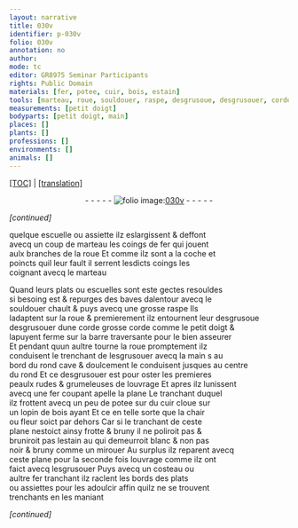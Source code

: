 ```yaml
---
layout: narrative
title: 030v
identifier: p-030v
folio: 030v
annotation: no
author:
mode: tc
editor: GR8975 Seminar Participants
rights: Public Domain
materials: [fer, potee, cuir, bois, estain]
tools: [marteau, roue, souldouer, raspe, desgrusoue, desgrusouer, corde, barre, esgrusouer, main, fer coupant, plane, cloue, costeau, fer tranchant]
measurements: [petit doigt]
bodyparts: [petit doigt, main]
places: []
plants: []
professions: []
environments: []
animals: []
---
```


 <p><a href="{{ site.baseurl }}/diplomatic/">[TOC]</a> | <a href="{{ site.baseurl }}/texts/p-030v_tl/" target="_blank">[translation]</a></p><div class="folio" align="center">- - - - - <a href="http://gallica.bnf.fr/ark:/12148/btv1b10500001g/f66.image" target="_blank"><img src="https://cu-mkp.github.io/2017-workshop-edition/assets/photo-icon.png" alt="folio image: " style="display:inline-block; margin-bottom:-3px;"/>030v</a> - - - - - </div>  
 
*[continued]*
  
quelque escuelle ou assiette ilz eslargissent & deffont<br/> avecq un coup de <span class="tl">marteau</span> les coings de <span class="m">fer</span> qui jouent<br/> aulx branches de la <span class="tl">roue</span> Et co<span class="exp">mm</span>e ilz sont a la coche et<br/> poincts quil leur fault il serrent lesdicts coings les<br/> coignant avecq le <span class="tl">marteau</span>
 
Quand leurs plats ou escuelles sont este gectes resouldes<br/> si besoing est & repurges des baves dalentour avecq le<br/> <span class="tl">souldouer</span> chault & puys avecq une grosse <span class="tl">raspe</span> Ils<br/> ladaptent sur la <span class="tl">roue</span> & premierem<span class="exp">ent</span> ilz entournent leur <span class="del"><span class="tl">desgrusoue</span></span><br/> <span class="tl">desgrusouer</span> dune <span class="tl">corde</span> grosse <span class="tl">corde</span> co<span class="exp">mm</span>e le <span class="ms"><span class="bp">petit doigt</span></span> &<br/> lapuyent ferme sur la <span class="tl">barre</span> traversante pour le bien asseurer<br/> Et pendant quun aultre tourne la <span class="tl">roue</span> promptem<span class="exp">ent</span> ilz<br/> conduisent le trenchant de l<span class="tl">esgrusouer</span> avecq la <span class="tl"><span class="bp">main</span></span> <span class="del">s</span> au<br/> bord du rond cave & doulcem<span class="exp">ent</span> le conduisent jusques au centre<br/> du rond Et ce <span class="tl">desgrusouer</span> est pour oster les premieres<br/> peaulx rudes & grumeleuses de louvrage Et apres ilz lunissent<br/> avecq une <span class="tl"><span class="m">fer</span> coupa<span class="exp">n</span>t</span> apelle la <span class="tl">plane</span> Le tranchant duquel<br/> ilz frottent avecq un peu de <span class="m">potee</span> sur du <span class="m">cuir</span> <span class="tl">cloue</span> sur<br/> un lopin de <span class="m">bois</span> <span class="del">ayant</span> Et ce en telle sorte que la chair<br/> ou fleur soict par dehors Car si le tranchant de ceste<br/> <span class="tl">plane</span> nestoict ainsy frotte & bruny il ne poliroit <span class="del">pas</span> &<br/> bruniroit pas l<span class="m">estain</span> <span class="del">au</span> qui demeurroit blanc & non pas<br/> noir & bruny co<span class="exp">mm</span>e un mirouer Au surplus ilz reparent avecq<br/> ceste <span class="tl">plane</span> pour la seconde fois louvrage co<span class="exp">mm</span>e ilz ont<br/> faict avecq l<span class="tl">esgrusouer</span> Puys avecq un <span class="tl">costeau</span> ou<br/> aultre <span class="tl"><span class="m">fer</span> tranchant</span> ilz raclent les bords des plats<br/> ou assiettes pour les adoulcir affin quilz ne se trouvent<br/> trenchants en les maniant
 
*[continued]*
 
 